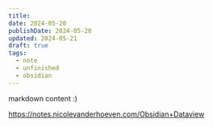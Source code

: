 ```yaml
---
title: 
date: 2024-05-20
publishDate: 2024-05-20
updated: 2024-05-21
draft: true
tags:
  - note
  - unfinished
  - obsidian
---
```

 
markdown content :)

https://notes.nicolevanderhoeven.com/Obsidian+Dataview